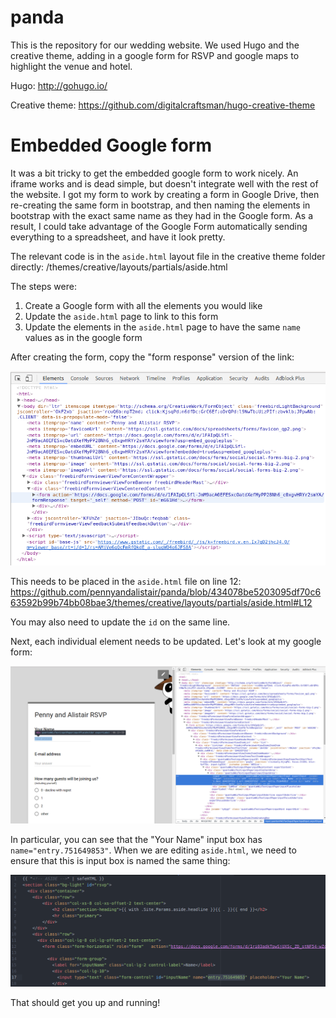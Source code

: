 # panda

This is the repository for our wedding website. We used Hugo and the creative theme, adding in a google form for RSVP and google maps to highlight the venue and hotel.

Hugo: http://gohugo.io/

Creative theme: https://github.com/digitalcraftsman/hugo-creative-theme

# Embedded Google form

It was a bit tricky to get the embedded google form to work nicely. An iframe works and is dead simple, but doesn't integrate well with the rest of the website. I got my form to work by creating a form in Google Drive, then re-creating the same form in bootstrap, and then naming the elements in bootstrap with the exact same name as they had in the Google form. As a result, I could take advantage of the Google Form automatically sending everything to a spreadsheet, and have it look pretty.

The relevant code is in the `aside.html` layout file in the creative theme folder directly: /themes/creative/layouts/partials/aside.html

The steps were:

1. Create a Google form with all the elements you would like
2. Update the `aside.html` page to link to this form
3. Update the elements in the `aside.html` page to have the same `name` values as in the google form

After creating the form, copy the "form response" version of the link:

![Google Form link](/etc/ss3.png?raw=true "Form response link of Google form")

This needs to be placed in the `aside.html` file on line 12: https://github.com/pennyandalistair/panda/blob/434078be5203095df70c663592b99b74bb08bae3/themes/creative/layouts/partials/aside.html#L12

You may also need to update the `id` on the same line.

Next, each individual element needs to be updated. Let's look at my google form:

![Example Google Form](/etc/ss1.png?raw=true "Example Google Form being inspected")

In particular, you can see that the "Your Name" input box has `name="entry.751649853"`. When we are editing `aside.html`, we need to ensure that this is input box is named the same thing:

![Example code for "Your Name"](/etc/ss2.png?raw=true "Example code matching the Google form")

That should get you up and running!

